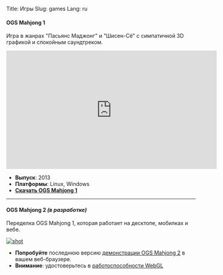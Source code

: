 Title: Игры
Slug: games
Lang: ru

#### OGS Mahjong 1

Игра в жанрах "Пасьянс Маджонг" и "Шисен-Сё" с симпатичной 3D графикой и спокойным саундтреком.

<iframe width="560" height="315" src="https://www.youtube.com/embed/XdOzD_Hc2lQ" frameborder="0" allowfullscreen></iframe>

* **Выпуск**: 2013
* **Платформы**: Linux, Windows
* **[Скачать OGS Mahjong 1][ogs-mahjong-1]**

<hr>

#### OGS Mahjong 2 *(в разработке)* 

Переделка OGS Mahjong 1, которая работает на десктопе, мобилках и вебе.

[![shot][ogs-mahjong-2-screenshot]][ogs-mahjong-2-web-release]

* **Попробуйте** последнюю версию [демонстрации OGS Mahjong 2][ogs-mahjong-2-web-release] в вашем веб-браузере.
* **Внимание**: удостоверьтесь в [работоспособности WebGL][webgl]

[ogs-mahjong-1]: {filename}/pages/games-ogs-mahjong1-ru.md
[ogs-mahjong-2-screenshot]: {attach}/images/ogs-mahjong-2-screenshot.png
[ogs-mahjong-2-web-release]: https://ogstudio.github.io/ogs-mahjong/
[webgl]: https://get.webgl.org

